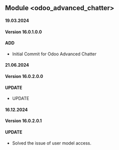 ## Module <odoo_advanced_chatter>

#### 19.03.2024
#### Version 16.0.1.0.0
#### ADD
- Initial Commit for Odoo Advanced Chatter

#### 21.06.2024
#### Version 16.0.2.0.0
#### UPDATE
- UPDATE

#### 16.12.2024
#### Version 16.0.2.0.1
#### UPDATE
- Solved the issue of user model access.
